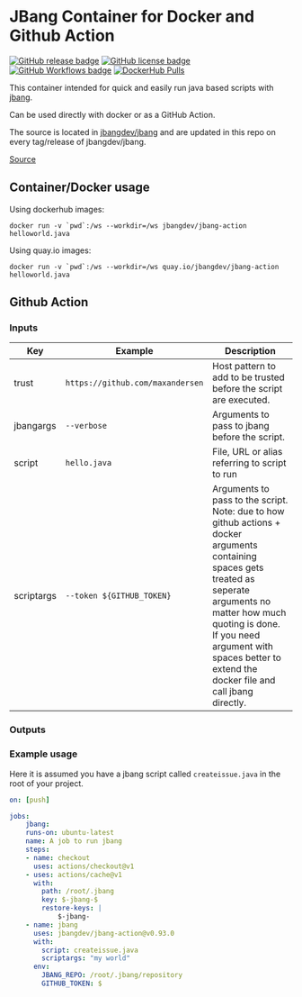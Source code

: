 # JBang Container for Docker and Github Action

[![GitHub release badge](https://badgen.net/github/release/jbangdev/jbang-action/stable)](https://github.com/jbangdev/jbang-action/releases/latest)
[![GitHub license badge](https://badgen.net/github/license/jbangdev/jbang-action)]()
[![GitHub Workflows badge](https://badgen.net/runkit/maxandersen/61b3c9809073c8000ae9b210)](https://github.com/search?q=jbang-action+language%3AYAML+language%3AYAML+path%3A.github%2Fworkflows&type=Code&ref=advsearch&l=&l=)
[![DockerHub Pulls](https://img.shields.io/docker/pulls/jbangdev/jbang-action)]()

This container intended for quick and easily run java based scripts with [jbang](https://jbang.dev).

Can be used directly with docker or as a GitHub Action.

The source is located in [jbangdev/jbang](https://github.com/jbangdev/jbang/blob/HEAD/src/jreleaser/distributions/jbang/docker/) and are updated in this repo on every tag/release of jbangdev/jbang.


[Source](https://github.com/jbangdev/jbang-action)

## Container/Docker usage

Using dockerhub images:

```
docker run -v `pwd`:/ws --workdir=/ws jbangdev/jbang-action helloworld.java
```

Using quay.io images:

```
docker run -v `pwd`:/ws --workdir=/ws quay.io/jbangdev/jbang-action helloworld.java
```


## Github Action

### Inputs

Key | Example | Description
----|---------|------------
trust | `https://github.com/maxandersen` | Host pattern to add to be trusted before the script are executed.
jbangargs | `--verbose` | Arguments to pass to jbang before the script.
script | `hello.java` | File, URL or alias referring to script to run
scriptargs | `--token ${GITHUB_TOKEN}` | Arguments to pass to the script. Note: due to how github actions + docker arguments containing spaces gets treated as seperate arguments no matter how much quoting is done. If you need argument with spaces better to extend the docker file and call jbang directly.

### Outputs

### Example usage

Here it is assumed you have a jbang script called `createissue.java` in the root of your project.

```yaml
on: [push]

jobs:
    jbang:
    runs-on: ubuntu-latest
    name: A job to run jbang
    steps:
    - name: checkout
      uses: actions/checkout@v1
    - uses: actions/cache@v1
      with:
        path: /root/.jbang
        key: $-jbang-$
        restore-keys: |
            $-jbang-
    - name: jbang
      uses: jbangdev/jbang-action@v0.93.0
      with:
        script: createissue.java
        scriptargs: "my world"
      env:
        JBANG_REPO: /root/.jbang/repository
        GITHUB_TOKEN: $
```

